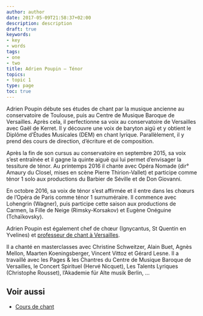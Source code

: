 ```yaml
---
author: author
date: 2017-05-09T21:58:37+02:00
description: description
draft: true
keywords:
- key
- words
tags:
- one
- two
title: Adrien Poupin — Ténor
topics:
- topic 1
type: page
toc: true
---
```


Adrien Poupin débute ses études de chant par la musique ancienne au conservatoire de Toulouse, puis au Centre de Musique Baroque de Versailles. Après cela, il perfectionne sa voix au conservatoire de Versailles avec Gaël de Kerret. Il y découvre une voix de baryton aigü et y obtient le Diplôme d’Études Musicales (DEM) en chant lyrique. Parallèlement, il y prend des cours de direction, d’écriture et de composition.

Après la fin de son cursus au conservatoire en septembre 2015, sa voix s’est entraînée et il gagne la quinte aiguë qui lui permet d’envisager la tessiture de ténor. Au printemps 2016 il chante avec Opéra Nomade (dir° Amaury du Closel, mises en scène Pierre Thirion-Vallet) et participe comme ténor 1 solo aux productions du Barbier de Séville et de Don Giovanni.

En octobre 2016, sa voix de ténor s’est affirmée et il entre dans les chœurs de l’Opéra de Paris comme ténor 1 surnuméraire. Il commence avec Lohengrin (Wagner), puis participe cette saison aux productions de Carmen, la Fille de Neige (Rimsky-Korsakov) et Eugène Onéguine (Tchaïkovsky).

Adrien Poupin est également chef de chœur (Ignycantus, St Quentin en Yvelines) et [professeur de chant à Versailles][1].

Il a chanté en masterclasses avec Christine Schweitzer, Alain Buet, Agnès Mellon, Maarten Koeningsberger, Vincent Vittoz et Gérard Lesne. Il a travaillé avec les Pages & les Chantres du Centre de Musique Baroque de Versailles, le Concert Spirituel (Hervé Nicquet), Les Talents Lyriques (Christophe Rousset), l’Akademie für Alte musik Berlin, …

## Voir aussi

  * [Cours de chant][2]

 [1]: /enseignement-de-technique-vocale/cours-de-chant-a-versailles/ "Cours de chant à Versailles"
 [2]: http://www.adrien-poupin.fr/enseignement-de-technique-vocale/ "Enseignement et pédagogie (technique vocale)"

